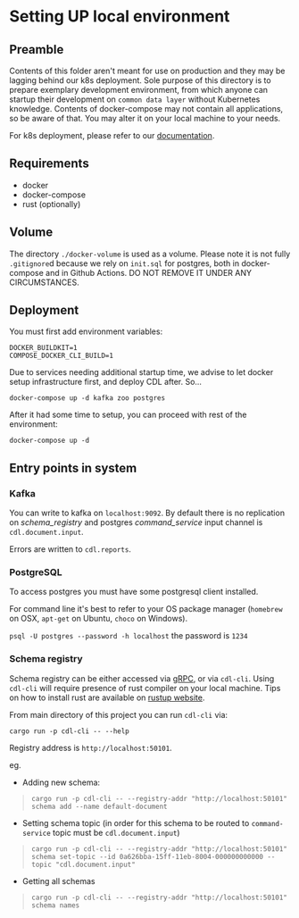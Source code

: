 # Setting UP local environment

## Preamble

Contents of this folder aren't meant for use on production and they may be lagging behind our k8s deployment. 
Sole purpose of this directory is to prepare exemplary development environment, from which anyone can startup their development on 
`common data layer` without Kubernetes knowledge. Contents of docker-compose may not contain all applications, so be aware of that. You may alter it
on your local machine to your needs.

For k8s deployment, please refer to our [documentation](../../docs/K8s-Local-Deployment.md). 

## Requirements
* docker
* docker-compose
* rust (optionally)

## Volume

The directory `./docker-volume` is used as a volume. Please note it is not fully `.gitignore`d because we rely on `init.sql` for postgres, both in docker-compose and in Github Actions. DO NOT REMOVE IT UNDER ANY CIRCUMSTANCES.

## Deployment
You must first add environment variables:

`DOCKER_BUILDKIT=1`  
`COMPOSE_DOCKER_CLI_BUILD=1`

Due to services needing additional startup time, we advise to let docker setup infrastructure first, and deploy CDL after. So...

`docker-compose up -d kafka zoo postgres`

After it had some time to setup, you can proceed with rest of the environment:

`docker-compose up -d`

## Entry points in system
### Kafka

You can write to kafka on `localhost:9092`.
By default there is no replication on *schema_registry* and postgres *command_service* input channel is `cdl.document.input`.

Errors are written to `cdl.reports`.

### PostgreSQL

To access postgres you must have some postgresql client installed.

For command line it's best to refer to your OS package manager (`homebrew` on OSX, `apt-get` on Ubuntu, `choco` on Windows).

`psql -U postgres --password -h localhost`
the password is `1234`

### Schema registry
Schema registry can be either accessed via [gRPC](schema-registry/proto/registry.proto), or via `cdl-cli`. Using `cdl-cli` will require presence of rust compiler on your local machine.
Tips on how to install rust are available on [rustup website](https://rustup.rs/).

From main directory of this project you can run `cdl-cli` via:

`cargo run -p cdl-cli -- --help`

Registry address is `http://localhost:50101`.

eg.

* Adding new schema:
> `cargo run -p cdl-cli -- --registry-addr "http://localhost:50101" schema add --name default-document`

* Setting schema topic (in order for this schema to be routed to `command-service` topic must be `cdl.document.input`)
> `cargo run -p cdl-cli -- --registry-addr "http://localhost:50101" schema set-topic --id 0a626bba-15ff-11eb-8004-000000000000 --topic "cdl.document.input"`

* Getting all schemas
> `cargo run -p cdl-cli -- --registry-addr "http://localhost:50101" schema names`
